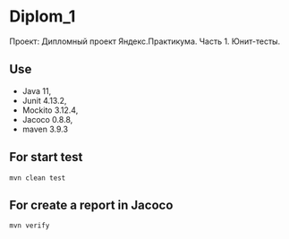 # Diplom_1
Проект: Дипломный проект Яндекс.Практикума. Часть 1. Юнит-тесты.

## Use
* Java 11,
* Junit 4.13.2,
* Mockito 3.12.4,
* Jacoco 0.8.8,
* maven 3.9.3

## For start test
`mvn clean test`
## For create  a report in Jacoco
`mvn verify`
